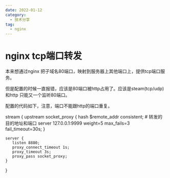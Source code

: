 ```yaml
---
date: 2022-01-12
category:
  - 技术分享
tag:
  - nginx
---
```


# nginx tcp端口转发

本来想通过nginx 把子域名80端口，映射到服务器上其他端口上，提供tcp端口服务。

但是配置的时候一直报错，应该是80端口被http占用了。应该是steam(tcp/udp)和http 只能又一个监听80端口。

配置的代码如下，注意，端口不能跟http的端口重复。

stream {
    upstream socket_proxy {
        hash $remote_addr consistent;
        # 转发的目的地址和端口
        server 127.0.0.1:9999 weight=5 max_fails=3 fail_timeout=30s;
    }

    server {
       listen 8880;
       proxy_connect_timeout 1s;
       proxy_timeout 3s;
       proxy_pass socket_proxy;
    }
}

